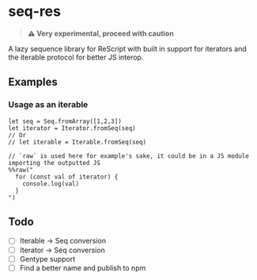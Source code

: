 # seq-res
> **⚠️ Very experimental, proceed with caution**

A lazy sequence library for ReScript with built in support for iterators and the iterable protocol for better JS interop.

## Examples

### Usage as an iterable

```rescript
let seq = Seq.fromArray([1,2,3])
let iterator = Iterator.fromSeq(seq)
// Or
// let iterable = Iterable.fromSeq(seq)

// `raw` is used here for example's sake, it could be in a JS module importing the outputted JS
%%raw("
  for (const val of iterator) {
    console.log(val)
  }
")
```

## Todo

- [ ] Iterable -> Seq conversion
- [ ] Iterator -> Seq conversion
- [ ] Gentype support
- [ ] Find a better name and publish to npm
